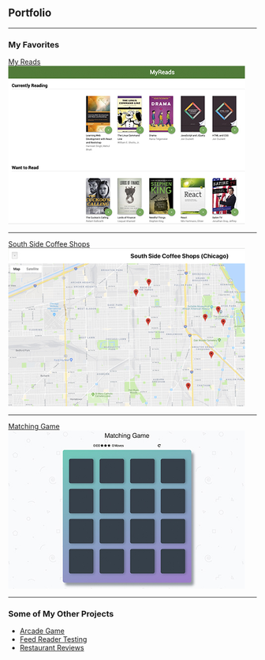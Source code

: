 ## Portfolio

---

### My Favorites 

[My Reads](/myreads)
<img src="images/myreads_thumb.jpg?raw=true"/>

---
[South Side Coffee Shops](/coffeeshops)
<img src="images/maps_thumb.jpg?raw=true"/>

---
[Matching Game](/matchgame)
<img src="images/memory_thumbnail.jpg?raw=true"/>

---

### Some of My Other Projects

- [Arcade Game](https://github.com/dboston528/arcade_game)
- [Feed Reader Testing](https://github.com/dboston528/frontend-nanodegree-feedreader)
- [Restaurant Reviews](https://github.com/dboston528/restaurant-stage-1)

